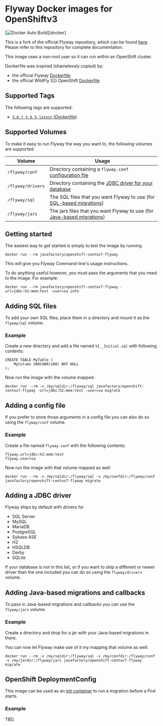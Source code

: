 # Flyway Docker images for OpenShiftv3

[![Docker Auto Build](https://img.shields.io/docker/automated/javafactory/openshift-centos7-flyway.svg?style=flat-square)][docker]

This is a fork of the official Flyway repository, which can be found [here](https://hub.docker.com/r/boxfuse/flyway/). Please refer to this repository for complete documentation.

This image uses a non-root user so it can run within an OpenShift cluster.

Dockerfile was inspired (shamelessly copied) by:
* the official Flyway [Dockerfile](https://github.com/flyway/flyway-docker/blob/master/Dockerfile)
* the official WildFly S2i OpenShift [Dockerfile](https://github.com/openshift-s2i/s2i-wildfly/blob/master/11.0/Dockerfile)

## Supported Tags

The following tags are supported:

-	[`5.0.7`, `5.0`, `5`, `latest` (*Dockerfile*)](https://github.com/flyway/flyway-docker/blob/master/Dockerfile)

## Supported Volumes

To make it easy to run Flyway the way you want to, the following volumes are supported: 

Volume | Usage
-------|------
`/flyway/conf` | Directory containing a `flyway.conf` [configuration file](https://flywaydb.org/documentation/commandline/#configuration) 
`/flyway/drivers` | Directory containing the [JDBC driver for your database](https://flywaydb.org/documentation/commandline/#jdbc-drivers) 
`/flyway/sql` | The SQL files that you want Flyway to use (for [SQL-based migrations](https://flywaydb.org/documentation/migration/sql)) 
`/flyway/jars` | The jars files that you want Flyway to use (for [Java-based migrations](https://flywaydb.org/documentation/migration/java)) 

## Getting started

The easiest way to get started is simply to test the image by running

`docker run --rm javafactory/openshift-centos7-flyway`

This will give you Flyway Command-line's usage instructions.

To do anything useful however, you must pass the arguments that you need to the image. For example:

`docker run --rm javafactory/openshift-centos7-flyway -url=jdbc:h2:mem:test -user=sa info`

## Adding SQL files

To add your own SQL files, place them in a directory and mount it as the `flyway/sql` volume.

### Example

Create a new directory and add a file named `V1__Initial.sql` with following contents:

```
CREATE TABLE MyTable (
    MyColumn VARCHAR(100) NOT NULL
);

```

Now run the image with the volume mapped:
                                                             
`docker run --rm -v /my/sqldir:/flyway/sql javafactory/openshift-centos7-flyway -url=jdbc:h2:mem:test -user=sa migrate`

## Adding a config file

If you prefer to store those arguments in a config file you can also do so using the `flyway/conf` volume.

### Example

Create a file named `flyway.conf` with the following contents:

```
flyway.url=jdbc:h2:mem:test
flyway.user=sa
```

Now run the image with that volume mapped as well:
            
`docker run --rm -v /my/sqldir:/flyway/sql -v /my/confdir:/flyway/conf javafactory/openshift-centos7-flyway migrate`

## Adding a JDBC driver

Flyway ships by default with drivers for 

- SQL Server
- MySQL
- MariaDB
- PostgreSQL
- Sybase ASE
- H2
- HSQLDB
- Derby
- SQLite

If your database is not in this list, or if you want to ship a different or newer driver than the one included you
can do so using the `flyway/drivers` volume.

## Adding Java-based migrations and callbacks

To pass in Java-based migrations and callbacks you can use the `flyway/jars` volume. 

### Example

Create a directory and drop for a jar with your Java-based migrations in there.

You can now let Flyway make use of it my mapping that volume as well:
            
`docker run --rm -v /my/sqldir:/flyway/sql -v /my/confdir:/flyway/conf -v /my/jardir:/flyway/jars javafactory/openshift-centos7-flyway migrate`

## OpenShift DeploymentConfig

This image can be used as an [init container](https://kubernetes.io/docs/concepts/workloads/pods/init-containers/) to run a migration before a Pod starts.

### Example

TBD.
